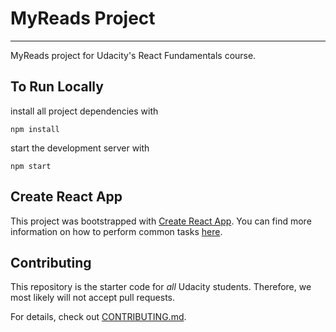 # MyReads Project
-----------------------
MyReads project for Udacity's React Fundamentals course.

## To Run Locally

install all project dependencies with

````
npm install 

````

start the development server with

````
npm start 

````

## Create React App

This project was bootstrapped with [Create React App](https://github.com/facebookincubator/create-react-app). You can find more information on how to perform common tasks [here](https://github.com/facebookincubator/create-react-app/blob/master/packages/react-scripts/template/README.md).

## Contributing

This repository is the starter code for _all_ Udacity students. Therefore, we most likely will not accept pull requests.

For details, check out [CONTRIBUTING.md](CONTRIBUTING.md).